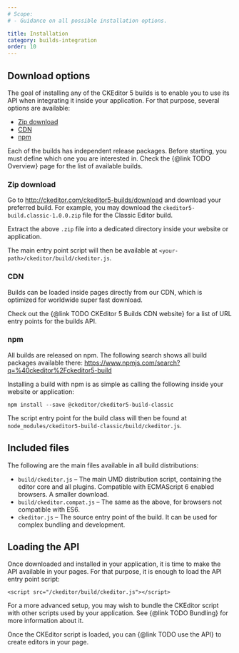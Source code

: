 ```yaml
---
# Scope:
# - Guidance on all possible installation options.

title: Installation
category: builds-integration
order: 10
---
```


## Download options

The goal of installing any of the CKEditor 5 builds is to enable you to use its API when integrating it inside your application. For that purpose, several options are available:

* [Zip download](#Zip-download)
* [CDN](#CDN)
* [npm](#npm)

Each of the builds has independent release packages. Before starting, you must define which one you are interested in. Check the {@link TODO Overview} page for the list of available builds.

### Zip download

Go to http://ckeditor.com/ckeditor5-builds/download and download your preferred build. For example, you may download the `ckeditor5-build.classic-1.0.0.zip` file for the Classic Editor build.

Extract the above `.zip` file into a dedicated directory inside your website or application.

The main entry point script will then be available at `<your-path>/ckeditor/build/ckeditor.js`.

### CDN

Builds can be loaded inside pages directly from our CDN, which is optimized for worldwide super fast download.

Check out the {@link TODO CKEditor 5 Builds CDN website} for a list of URL entry points for the builds API.

### npm

All builds are released on npm. The following search shows all build packages available there: https://www.npmjs.com/search?q=%40ckeditor%2Fckeditor5-build

Installing a build with npm is as simple as calling the following inside your website or application:

```
npm install --save @ckeditor/ckeditor5-build-classic
```

The script entry point for the build class will then be found at `node_modules/ckeditor5-build-classic/build/ckeditor.js`.

## Included files

The following are the main files available in all build distributions:

* `build/ckeditor.js` &ndash; The main UMD distribution script, containing the editor core and all plugins. Compatible with ECMAScript 6 enabled browsers. A smaller download.
* `build/ckeditor.compat.js` &ndash; The same as the above, for browsers not compatible with ES6.
* `ckeditor.js` &ndash; The source entry point of the build. It can be used for complex bundling and development.

## Loading the API

Once downloaded and installed in your application, it is time to make the API available in your pages. For that purpose, it is enough to load the API entry point script:

```
<script src="/ckeditor/build/ckeditor.js"></script>
```

For a more advanced setup, you may wish to bundle the CKEditor script with other scripts used by your application. See {@link TODO Bundling} for more information about it.

Once the CKEditor script is loaded, you can {@link TODO use the API} to create editors in your page.

